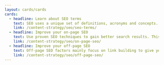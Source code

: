 ```yaml
---
layout: cards/cards
cards:
  - headline: Learn about SEO terms
    text: SEO uses a unique set of definitions, acronyms and concepts. Understand these first, before you apply SEO methods and techniques.
    link: /content-strategy/seo/seo-terms/
  - headline: Improve your on-page SEO
    text: Use proven SEO techniques to gain better search results. This will help to connect the right users with the right information.
    link: /content-strategy/seo/on-page-seo/
  - headline: Improve your off-page SEO
    text: Off-page SEO factors mainly focus on link building to give your content more authority. This also builds trust with your users.
    link: /content-strategy/seo/off-page-seo/
---
```


